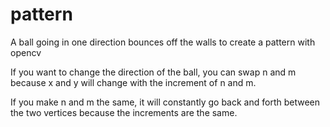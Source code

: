 # pattern
A ball going in one direction bounces off the walls to create a pattern with opencv

If you want to change the direction of the ball, you can swap n and m because x and y will change with the increment of n and m.

If you make n and m the same, it will constantly go back and forth between the two vertices because the increments are the same.
